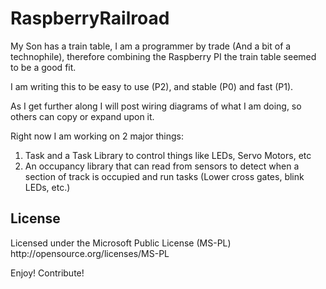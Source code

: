 # RaspberryRailroad
My Son has a train table, I am a programmer by trade (And a bit of a technophile), therefore combining the Raspberry PI the train 
table seemed to be a good fit.

I am writing this to be easy to use (P2), and stable (P0) and fast (P1).

As I get further along I will post wiring diagrams of what I am doing, so others can copy or expand upon it.

Right now I am working on 2 major things:
1. Task and a Task Library to control things like LEDs, Servo Motors, etc
2. An occupancy library that can read from sensors to detect when a section of track is occupied and run tasks (Lower cross gates, blink
LEDs, etc.)

<h2>License</h2>
Licensed under the Microsoft Public License (MS-PL)
http://opensource.org/licenses/MS-PL

Enjoy!  Contribute!
